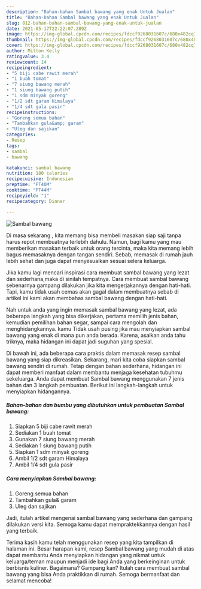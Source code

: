 ```yaml
---
description: "Bahan-bahan Sambal bawang yang enak Untuk Jualan"
title: "Bahan-bahan Sambal bawang yang enak Untuk Jualan"
slug: 812-bahan-bahan-sambal-bawang-yang-enak-untuk-jualan
date: 2021-05-17T22:22:07.289Z
image: https://img-global.cpcdn.com/recipes/fdccf9268031607c/680x482cq70/sambal-bawang-foto-resep-utama.jpg
thumbnail: https://img-global.cpcdn.com/recipes/fdccf9268031607c/680x482cq70/sambal-bawang-foto-resep-utama.jpg
cover: https://img-global.cpcdn.com/recipes/fdccf9268031607c/680x482cq70/sambal-bawang-foto-resep-utama.jpg
author: Milton Kelly
ratingvalue: 3.4
reviewcount: 14
recipeingredient:
- "5 biji cabe rawit merah"
- "1 buah tomat"
- "7 siung bawang merah"
- "1 siung bawang putih"
- "1 sdm minyak goreng"
- "1/2 sdt garam Himalaya"
- "1/4 sdt gula pasir"
recipeinstructions:
- "Goreng semua bahan"
- "Tambahkan gula&amp; garam"
- "Uleg dan sajikan"
categories:
- Resep
tags:
- sambal
- bawang

katakunci: sambal bawang 
nutrition: 180 calories
recipecuisine: Indonesian
preptime: "PT40M"
cooktime: "PT44M"
recipeyield: "1"
recipecategory: Dinner

---
```



![Sambal bawang](https://img-global.cpcdn.com/recipes/fdccf9268031607c/680x482cq70/sambal-bawang-foto-resep-utama.jpg)

Di masa  sekarang , kita memang bisa membeli masakan siap saji tanpa harus repot membuatnya terlebih dahulu. Namun, bagi kamu yang mau memberikan masakan terbaik untuk orang tercinta, maka kita memang lebih bagus memasaknya dengan tangan sendiri. Sebab, memasak di rumah jauh lebih sehat dan juga dapat menyesuaikan sesuai selera keluarga.

Jika kamu lagi mencari inspirasi cara membuat sambal bawang yang lezat dan sederhana,maka di sinilah tempatnya. Cara membuat sambal bawang  sebenarnya gampang dilakukan jika kita mengerjakannya dengan hati-hati. Tapi, kamu tidak usah cemas akan gagal dalam membuatnya 
sebab di artikel ini kami akan membahas sambal bawang dengan hati-hati.  



Nah untuk anda yang ingin memasak sambal bawang yang lezat, ada beberapa langkah yang bisa dikerjakan, pertama memilih jenis bahan, kemudian pemilihan bahan segar, sampai cara mengolah dan menghidangkannya. kamu Tidak usah pusing jika mau menyiapkan sambal bawang yang enak di mana pun anda berada. Karena, asalkan anda  tahu triknya, maka hidangan ini dapat jadi suguhan yang spesial.

Di bawah ini, ada beberapa cara praktis  dalam memasak resep sambal bawang yang siap dikreasikan. Sekarang, mari kita coba siapkan sambal bawang sendiri di rumah. Tetap dengan bahan sederhana, hidangan ini dapat memberi manfaat dalam membantu menjaga kesehatan tubuhmu sekeluarga. Anda dapat membuat Sambal bawang menggunakan 7 jenis bahan dan 3 langkah pembuatan. Berikut ini langkah-langkah untuk menyiapkan hidangannya.

<!--inarticleads1-->

##### Bahan-bahan dan bumbu yang dibutuhkan untuk pembuatan Sambal bawang:

1. Siapkan 5 biji cabe rawit merah
1. Sediakan 1 buah tomat
1. Gunakan 7 siung bawang merah
1. Sediakan 1 siung bawang putih
1. Siapkan 1 sdm minyak goreng
1. Ambil 1/2 sdt garam Himalaya
1. Ambil 1/4 sdt gula pasir




<!--inarticleads2-->

##### Cara menyiapkan Sambal bawang:

1. Goreng semua bahan
1. Tambahkan gula&amp; garam
1. Uleg dan sajikan




Jadi, itulah artikel mengenai  sambal bawang  yang sederhana dan gampang dilakukan versi kita. Semoga kamu dapat mempraktekkannya dengan hasil yang terbaik. 

Terima kasih kamu telah menggunakan resep yang kita tampilkan di halaman ini. Besar harapan kami, resep  Sambal bawang yang mudah di atas dapat membantu Anda menyiapkan hidangan yang nikmat untuk keluarga/teman maupun menjadi ide bagi Anda yang berkeinginan untuk berbisnis kuliner. Bagaimana? Gampang kan? Itulah cara membuat sambal bawang yang bisa Anda praktikkan di rumah. Semoga bermanfaat dan selamat mencoba!

